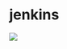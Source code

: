 # jenkins

<a href='https://ngbuild.imanagelabs.dev/job/ng-dev/'><img src='https://ngbuild.imanagelabs.dev/buildStatus/icon?job=ng-dev'></a>
